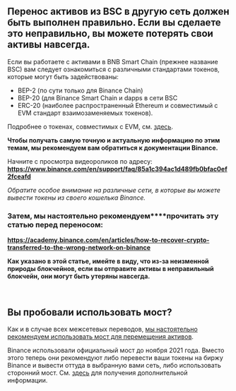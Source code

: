 Перенос активов из BSC в другую сеть должен быть выполнен правильно. Если вы сделаете это неправильно, вы можете **потерять свои активы навсегда.**
---------------------------------------------------------------------------------------------------------------------------------------------------


Если вы работаете с активами в BNB Smart Chain (прежнее название BSC) вам следует ознакомиться с различными стандартами токенов, которые могут быть задействованы:


* BEP-2 (по сути только для Binance Chain)
* BEP-20 (для Binance Smart Chain и dapps в сети BSC
* ERC-20 (наиболее распространенный Ethereum и совместимый с EVM стандарт взаимозаменяемых токенов).


Подробнее о токенах, совместимых с EVM, см. [здесь](https://support.metamask.io/hc/en-us/articles/4405497827355).


**Чтобы получать самую точную и актуальную информацию по этим темам, мы рекомендуем вам обратиться к документации Binance.**


Начните с просмотра видеороликов по адресу: **<https://www.binance.com/en/support/faq/85a1c394ac1d489fb0bfac0ef2fceafd>**


*Обратите особое внимание на различные сети, в которые вы можете вывести токены из своего кошелька Binance.*


### Затем, мы **настоятельно рекомендуем****прочитать эту статью перед переносом**:


**<https://academy.binance.com/en/articles/how-to-recover-crypto-transferred-to-the-wrong-network-on-binance>**


**Как указано в этой статье, имейте в виду, что из-за неизменной природы блокчейнов, если вы отправите активы в неправильный блокчейн, они могут быть утеряны навсегда.** 


 


Вы пробовали использовать мост?
-------------------------------


Как и в случае всех межсетевых переводов, [мы настоятельно рекомендуем использовать мост для перемещения активов](https://support.metamask.io/hc/en-us/articles/4836913606683).


Binance использовали официальный мост до ноября 2021 года. Вместо этого теперь они рекомендуют либо перевести ваши токены на биржу Binance и вывести оттуда в выбранную вами сеть, либо использовать сторонний мост. См. [здесь](https://www.binance.org/en/bridge) для получения дополнительной информации. 


 


 

